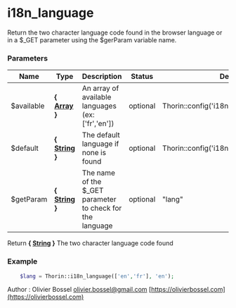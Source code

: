 # i18n_language

Return the two character language code found in the browser language or in
a $_GET parameter using the $gerParam variable name.



### Parameters
Name  |  Type  |  Description  |  Status  |  Default
------------  |  ------------  |  ------------  |  ------------  |  ------------
$available  |  **{ [Array](http://php.net/manual/en/language.types.array.php) }**  |  An array of available languages (ex: ['fr','en'])  |  optional  |  Thorin::config('i18n.available_languages')
$default  |  **{ [String](http://php.net/manual/en/language.types.string.php) }**  |  The default language if none is found  |  optional  |  Thorin::config('i18n.default_language')
$getParam  |  **{ [String](http://php.net/manual/en/language.types.string.php) }**  |  The name of the $_GET parameter to check for the language  |  optional  |  "lang"

Return **{ [String](http://php.net/manual/en/language.types.string.php) }** The two character language code found

### Example
```php
	$lang = Thorin::i18n_language(['en','fr'], 'en');
```
Author : Olivier Bossel [olivier.bossel@gmail.com](mailto:olivier.bossel@gmail.com) [https://olivierbossel.com](https://olivierbossel.com)